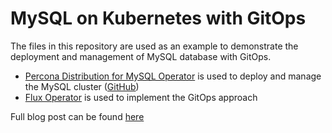 # MySQL on Kubernetes with GitOps

The files in this repository are used as an example to demonstrate the deployment and management of MySQL database with GitOps.
* [Percona Distribution for MySQL Operator](https://www.percona.com/doc/kubernetes-operator-for-pxc/index.html) is used to deploy and manage the MySQL cluster ([GitHub](https://github.com/percona/percona-xtradb-cluster-operator/))
* [Flux Operator](https://github.com/fluxcd/flux) is used to implement the GitOps approach

Full blog post can be found [here](https://www.percona.com/blog/2021/06/23/mysql-on-kubernetes-with-gitops/)
